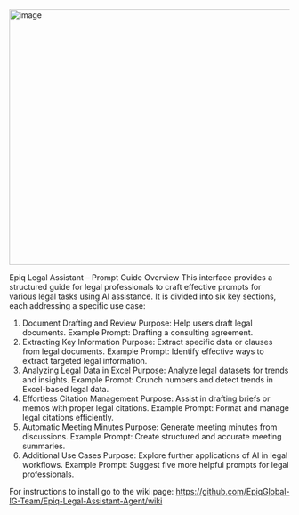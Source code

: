 <img width="680" height="460" alt="image" src="https://github.com/user-attachments/assets/d8d5bc04-3a59-4210-8283-8b1103a6e1e5" />

Epiq Legal Assistant – Prompt Guide Overview
This interface provides a structured guide for legal professionals to craft effective prompts for various legal tasks using AI assistance. It is divided into six key sections, each addressing a specific use case:

1. Document Drafting and Review
Purpose: Help users draft legal documents.
Example Prompt: Drafting a consulting agreement.
2. Extracting Key Information
Purpose: Extract specific data or clauses from legal documents.
Example Prompt: Identify effective ways to extract targeted legal information.
3. Analyzing Legal Data in Excel
Purpose: Analyze legal datasets for trends and insights.
Example Prompt: Crunch numbers and detect trends in Excel-based legal data.
4. Effortless Citation Management
Purpose: Assist in drafting briefs or memos with proper legal citations.
Example Prompt: Format and manage legal citations efficiently.
5. Automatic Meeting Minutes
Purpose: Generate meeting minutes from discussions.
Example Prompt: Create structured and accurate meeting summaries.
6. Additional Use Cases
Purpose: Explore further applications of AI in legal workflows.
Example Prompt: Suggest five more helpful prompts for legal professionals.

For instructions to install go to the wiki page:
https://github.com/EpiqGlobal-IG-Team/Epiq-Legal-Assistant-Agent/wiki

